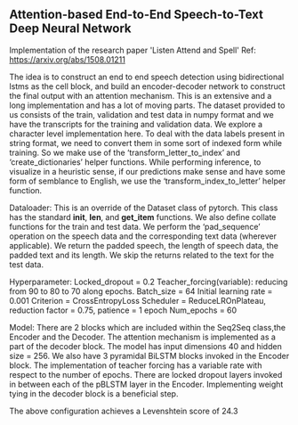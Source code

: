 ## Attention-based End-to-End Speech-to-Text Deep Neural Network

Implementation of the research paper 'Listen Attend and Spell'
Ref: https://arxiv.org/abs/1508.01211


The idea is to construct an end to end speech detection using bidirectional lstms as the cell block, and build an encoder-decoder network to construct the final output with an attention mechanism. This is an extensive and a long implementation and has a lot of moving parts. The dataset provided to us consists of the train, validation and test data in numpy format and we have the transcripts for the training and validation data.  We explore a character level implementation here. To deal with the data labels present in string format, we need to convert them in some sort of indexed form while training. So we make use of the ‘transform_letter_to_index’ and ‘create_dictionaries’ helper functions. While performing inference, to visualize in a heuristic sense, if our predictions make sense and have some form of semblance to English, we use the ‘transform_index_to_letter’ helper function.

Dataloader: This is an override of the Dataset class of pytorch. This class has the standard __init__, __len__, and __get_item__ functions. We also define collate functions for the train and test data. We perform the ‘pad_sequence’ operation on the speech data and the corresponding text data (wherever applicable). We return the padded speech, the length of speech data, the padded text and its length. We skip the returns related to the text for the test data.

Hyperparameter: 
Locked_dropout = 0.2
Teacher_forcing(variable): reducing from 90 to 80 to 70 along epochs.
Batch_size = 64
Initial learning rate = 0.001
Criterion = CrossEntropyLoss
Scheduler = ReduceLROnPlateau, reduction factor = 0.75, patience = 1 epoch
Num_epochs = 60

Model: There are 2 blocks which are included within the Seq2Seq class,the Encoder and the Decoder. The attention mechanism is implemented as a part of the decoder block. The model has input dimensions 40 and hidden size = 256. We also have 3 pyramidal BiLSTM blocks invoked in the Encoder block. The implementation of teacher forcing has a variable rate with respect to the number of epochs. There are locked dropout layers invoked in between each of the pBLSTM layer in the Encoder. Implementing weight tying in the decoder block is a beneficial step.

The above configuration achieves a Levenshtein score of 24.3

